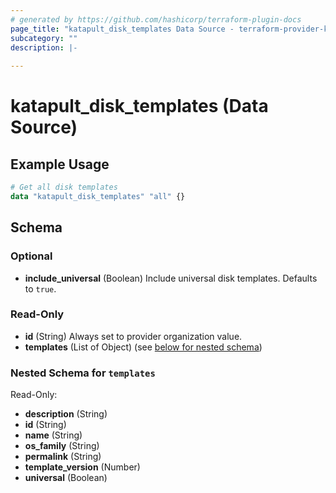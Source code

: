 ```yaml
---
# generated by https://github.com/hashicorp/terraform-plugin-docs
page_title: "katapult_disk_templates Data Source - terraform-provider-katapult"
subcategory: ""
description: |-
  
---
```


# katapult_disk_templates (Data Source)



## Example Usage

```terraform
# Get all disk templates
data "katapult_disk_templates" "all" {}
```

<!-- schema generated by tfplugindocs -->
## Schema

### Optional

- **include_universal** (Boolean) Include universal disk templates. Defaults to `true`.

### Read-Only

- **id** (String) Always set to provider organization value.
- **templates** (List of Object) (see [below for nested schema](#nestedatt--templates))

<a id="nestedatt--templates"></a>
### Nested Schema for `templates`

Read-Only:

- **description** (String)
- **id** (String)
- **name** (String)
- **os_family** (String)
- **permalink** (String)
- **template_version** (Number)
- **universal** (Boolean)



